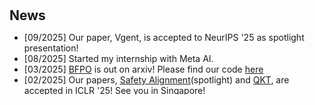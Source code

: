 <h1 id="news"></h1>

<h2 style="margin:30px 0px 10px;">News</h2>

<style>
  #scrollableDiv {
    min-height: 100px;
    height: 100px;
    overflow-y: hidden;
    opacity: 1;
    transition: height 0.5s ease-in-out, opacity 0.5s ease-in-out;
  }
</style>

<ul id="scrollableDiv" onmouseover="showScrollbar()" onmouseout="hideScrollbar()">
  <!-- <li>[Pinned to top] I am actively seeking for internship in 2025. I am happy to engage in discussions regarding potential opportunities!</li> -->
  <li>[09/2025] Our paper, Vgent,  is accepted to NeurIPS '25 as spotlight presentation!</a> </li>
  <li>[08/2025] Started my internship with Meta AI.</li>
  <li>[03/2025] <a href="https://arxiv.org/abs/2408.15313">BFPO</a> is out on arxiv! Please find our code <a href="https://github.com/wx-zhang/bfpo">here</a></li>
  <li>[02/2025] Our papers, <a href="https://arxiv.org/abs/2408.15313">Safety Alignment</a>(spotlight) and <a href="https://openreview.net/forum?id=XKv29sMyjF">QKT</a>, are accepted in ICLR '25! See you in Singapore!</li>
  <li>[10/2024] Started my internship with Samsung Research America.</li>
  <li>[06/2024] Our paper, <a href="https://arxiv.org/abs/2312.00923">IWMS (Label Delay in CL)</a>,  is accepted to NeurIPS '24! Code and applications are <a href="https://botcs.github.io/label-delay/">here !</a> </li>
  <li>[06/2024] Our paper, <a href="https://arxiv.org/abs/2308.12462">SPU</a>, is accepted to CVPR '24! Code and applications are <a href="https://wx-zhang.github.io/spu/html/">here!</a> </li>
  <li>[01/2024] One paper is accepted to ICLR '24!</li>
  <li>[07/2023] Started my internship at Oxford.</li>
  <li>[07/2023] One paper is accepted to ICCV '23!</li>
  <li>[04/2023] One paper is accepted to ICML'23!</li>
  <li>[01/2022] Started my Ph.D at KAUST.</li>
  <li>[12/2021] Defended my master thesis, titled <em>Factorized lifelong machine learning on non-stationary tasks: An algorithm and analysis.</em></li>
</ul>

<p></p>
<script>
  function showScrollbar() {
    var div = document.getElementById('scrollableDiv');
    div.style.height = div.scrollHeight + 'px';
    div.style.opacity = 1;
  }
  function hideScrollbar() {
    var div = document.getElementById('scrollableDiv');
    div.style.height = '100px';
    div.style.opacity = 1;
  }
</script>